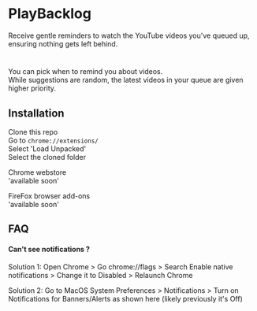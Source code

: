
# PlayBacklog

Receive gentle reminders to watch the YouTube videos you've queued up, ensuring nothing gets left behind. 

#
You can pick when to remind you about videos.\
 While suggestions are random, the latest videos in your queue are given higher priority.
## Installation

Clone this repo\
Go to `chrome://extensions/` \
Select 'Load Unpacked'\
Select the cloned folder

Chrome webstore\
'available soon'
    
FireFox browser add-ons\
'available soon'
## FAQ

#### Can't see notifications ?
Solution 1:
Open Chrome > Go chrome://flags > Search Enable native notifications > Change it to Disabled > Relaunch Chrome

Solution 2:
Go to MacOS System Preferences > Notifications > Turn on Notifications for Banners/Alerts as shown here (likely previously it's Off)

